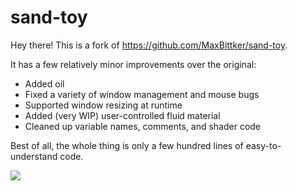 # sand-toy
Hey there! This is a fork of https://github.com/MaxBittker/sand-toy. 

It has a few relatively minor improvements over the original:
- Added oil
- Fixed a variety of window management and mouse bugs
- Supported window resizing at runtime
- Added (very WIP) user-controlled fluid material
- Cleaned up variable names, comments, and shader code

Best of all, the whole thing is only a few hundred lines of easy-to-understand code. 


![](screenshot.png)
